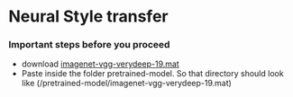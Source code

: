 # Neural Style transfer


### Important steps before you proceed

  - download [imagenet-vgg-verydeep-19.mat](http://www.vlfeat.org/matconvnet/models/imagenet-vgg-verydeep-19.mat)
  - Paste inside the folder pretrained-model. So that directory should look like (/pretrained-model/imagenet-vgg-verydeep-19.mat)
